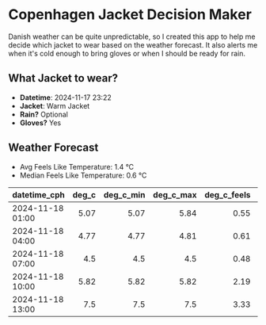 
# Copenhagen Jacket Decision Maker

Danish weather can be quite unpredictable, so I created this app to help me decide which jacket to wear based on the weather forecast. 
It also alerts me when it's cold enough to bring gloves or when I should be ready for rain.

## What Jacket to wear?

- **Datetime**: 2024-11-17 23:22
- **Jacket**: Warm Jacket
- **Rain?** Optional
- **Gloves?** Yes

## Weather Forecast
- Avg Feels Like Temperature: 1.4 °C
- Median Feels Like Temperature: 0.6 °C

| datetime_cph     |   deg_c |   deg_c_min |   deg_c_max |   deg_c_feels | weather   | wind   | rain   |
|:-----------------|--------:|------------:|------------:|--------------:|:----------|:-------|:-------|
| 2024-11-18 01:00 |    5.07 |        5.07 |        5.84 |          0.55 | Rain      | High   | Low    |
| 2024-11-18 04:00 |    4.77 |        4.77 |        4.81 |          0.61 | Clouds    | High   | None   |
| 2024-11-18 07:00 |    4.5  |        4.5  |        4.5  |          0.48 | Clouds    | Medium | None   |
| 2024-11-18 10:00 |    5.82 |        5.82 |        5.82 |          2.19 | Clear     | High   | None   |
| 2024-11-18 13:00 |    7.5  |        7.5  |        7.5  |          3.33 | Clouds    | High   | None   |
        